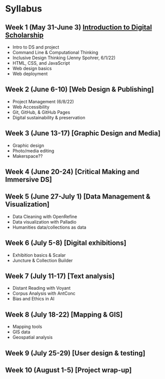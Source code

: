 # Syllabus

## Week 1 (May 31-June 3) [Introduction to Digital Scholarship](weeks/01-intro.md)

- Intro to DS and project
- Command Line & Computational Thinking
- Inclusive Design Thinking (Jenny Spohrer, 6/1/22)
- HTML, CSS, and JavaScript
- Web design basics
- Web deployment

## Week 2 (June 6-10) [Web Design & Publishing]

- Project Management (6/8/22)
- Web Accessibility
- Git, GitHub, & GitHub Pages
- Digital sustainability & preservation

## Week 3 (June 13-17) [Graphic Design and Media]

- Graphic design
- Photo/media editing
- Makerspace??

## Week 4 (June 20-24) [Critical Making and Immersive DS]


## Week 5 (June 27-July 1) [Data Management & Visualization]

- Data Cleaning with OpenRefine
- Data visualization with Palladio
- Humanities data/collections as data

## Week 6 (July 5-8) [Digital exhibitions]

- Exhibition basics & Scalar
- Juncture & Collection Builder

## Week 7 (July 11-17) [Text analysis]

- Distant Reading with Voyant
- Corpus Analysis with AntConc
- Bias and Ethics in AI

## Week 8 (July 18-22) [Mapping & GIS]

- Mapping tools
- GIS data
- Geospatial analysis

## Week 9 (July 25-29) [User design & testing]


## Week 10 (August 1-5) [Project wrap-up]
